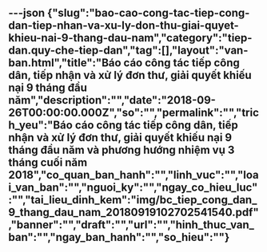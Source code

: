 ---json
{"slug":"bao-cao-cong-tac-tiep-cong-dan-tiep-nhan-va-xu-ly-don-thu-giai-quyet-khieu-nai-9-thang-dau-nam","category":"tiep-dan.quy-che-tiep-dan","tag":[],"layout":"van-ban.html","title":"Báo cáo công tác tiếp công dân, tiếp nhận và xử lý đơn thư, giải quyết khiếu nại 9 tháng đầu năm","description":"","date":"2018-09-26T00:00:00.000Z","so":"","permalink":"","trich_yeu":"Báo cáo công tác tiếp công dân, tiếp nhận và xử lý đơn thư, giải quyết khiếu nại 9 tháng đầu năm và phương hướng nhiệm vụ 3 tháng cuối năm 2018","co_quan_ban_hanh":"","linh_vuc":"","loai_van_ban":"","nguoi_ky":"","ngay_co_hieu_luc":"","tai_lieu_dinh_kem":"img/bc_tiep_cong_dan_9_thang_dau_nam_20180919102702541540.pdf","banner":"","draft":"","url":"","hinh_thuc_van_ban":"","ngay_ban_hanh":"","so_hieu":""}
---
